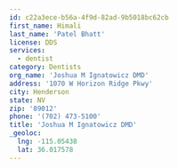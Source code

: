 ```yaml
---
id: c22a3ece-b56a-4f9d-82ad-9b5018bc62cb
first_name: Himali
last_name: 'Patel Bhatt'
license: DDS
services:
  - dentist
category: Dentists
org_name: 'Joshua M Ignatowicz DMD'
address: '1070 W Horizon Ridge Pkwy'
city: Henderson
state: NV
zip: '89012'
phone: '(702) 473-5100'
title: 'Joshua M Ignatowicz DMD'
_geoloc:
  lng: -115.05438
  lat: 36.017578
---
```

